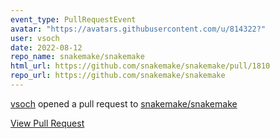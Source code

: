 ```yaml
---
event_type: PullRequestEvent
avatar: "https://avatars.githubusercontent.com/u/814322?"
user: vsoch
date: 2022-08-12
repo_name: snakemake/snakemake
html_url: https://github.com/snakemake/snakemake/pull/1810
repo_url: https://github.com/snakemake/snakemake
---
```


<a href='https://github.com/vsoch' target='_blank'>vsoch</a> opened a pull request to <a href='https://github.com/snakemake/snakemake' target='_blank'>snakemake/snakemake</a>

<a href='https://github.com/snakemake/snakemake/pull/1810' target='_blank'>View Pull Request</a>